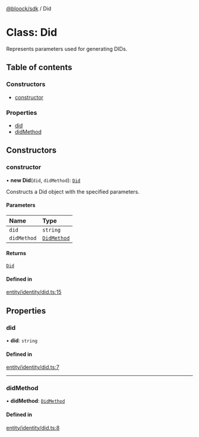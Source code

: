 [@bloock/sdk](../index.md) / Did

# Class: Did

Represents parameters used for generating DIDs.

## Table of contents

### Constructors

- [constructor](Did.md#constructor)

### Properties

- [did](Did.md#did)
- [didMethod](Did.md#didmethod)

## Constructors

### constructor

• **new Did**(`did`, `didMethod`): [`Did`](Did.md)

Constructs a Did object with the specified parameters.

#### Parameters

| Name | Type |
| :------ | :------ |
| `did` | `string` |
| `didMethod` | [`DidMethod`](../enums/DidMethod-1.md) |

#### Returns

[`Did`](Did.md)

#### Defined in

[entity/identity/did.ts:15](https://github.com/bloock/bloock-sdk/blob/61770ea/languages/js/src/entity/identity/did.ts#L15)

## Properties

### did

• **did**: `string`

#### Defined in

[entity/identity/did.ts:7](https://github.com/bloock/bloock-sdk/blob/61770ea/languages/js/src/entity/identity/did.ts#L7)

___

### didMethod

• **didMethod**: [`DidMethod`](../enums/DidMethod-1.md)

#### Defined in

[entity/identity/did.ts:8](https://github.com/bloock/bloock-sdk/blob/61770ea/languages/js/src/entity/identity/did.ts#L8)
